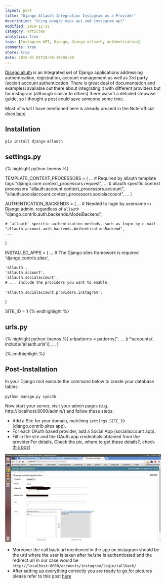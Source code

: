 ```yaml
---
layout: post
title: "Django Allauth Integration Instagram as a Provider"
description: "Using google maps api and instagram api"
modified: 2014-12-31
category: articles
analytics: true
tags: [Instagram API, Django, django-allauth, authentication]
comments: true
share: true
date: 2015-01-01T20:50:19+05:30
---
```


[Django alluth](https://github.com/pennersr/django-allauth) is an Integrated set of Django applications addressing authentication, registration, account management as well as 3rd party (social) account authentication. There is great deal of documentation and examplesi available out there about integrating it with different providers but for instagram (although similar to others) there wasn't a detailed stepwise guide, so I thought a post could save someone some time.

Most of what I have mentioned here is already present in the Note official docs [here](http://django-allauth.readthedocs.org/en/latest/installation.html) 

Installation
------------
`pip install django-allauth`

settings.py
-----------
{% highlight python linenos %}

TEMPLATE_CONTEXT_PROCESSORS = (
    ...
    # Required by allauth template tags
    "django.core.context_processors.request",
    ...
    # allauth specific context processors
    "allauth.account.context_processors.account",
    "allauth.socialaccount.context_processors.socialaccount",
    ...
)

AUTHENTICATION_BACKENDS = (
    ...
    # Needed to login by username in Django admin, regardless of `allauth`
    "django.contrib.auth.backends.ModelBackend",

    # `allauth` specific authentication methods, such as login by e-mail
    "allauth.account.auth_backends.AuthenticationBackend",
    ...
)

INSTALLED_APPS = (
    ...
    # The Django sites framework is required
    'django.contrib.sites',

    'allauth',
    'allauth.account',
    'allauth.socialaccount',
    # ... include the providers you want to enable:

    'allauth.socialaccount.providers.instagram',
)

SITE_ID = 1
{% endhighlight %}

urls.py
-------

{% highlight python linenos %}
urlpatterns = patterns('',
    ...
    (r'^accounts/', include('allauth.urls')),
    ...
)

{% endhighlight %}

Post-Installation
-----------------
In your Django root execute the command below to create your database tables:

`python manage.py syncdb`

Now start your server, visit your admin pages (e.g. http://localhost:8000/admin/) and follow these steps:

* Add a Site for your domain, matching `settings.SITE_ID` (django.contrib.sites app).
* For each OAuth based provider, add a Social App (socialaccount app).
* Fill in the site and the OAuth app credentials obtained from the provider.For details, Check the pic, where to get these details?, check [this post](http://aameer.github.io/articles/geotagged-instagram-pictures/)

![Diagram1](/images/admin.png)

* Moreover the call back url mentioned in the app on instagram should be the urtl where the user is taken after he/she is authenticated and the redirect uri in our case would be `http://localhost:8000/accounts/instagram/login/callback/`
* After setting up everything correctly you are ready to go.for pictures please refer to this post [here](http://aameer.github.io/articles/geotagged-instagram-pictures/)

